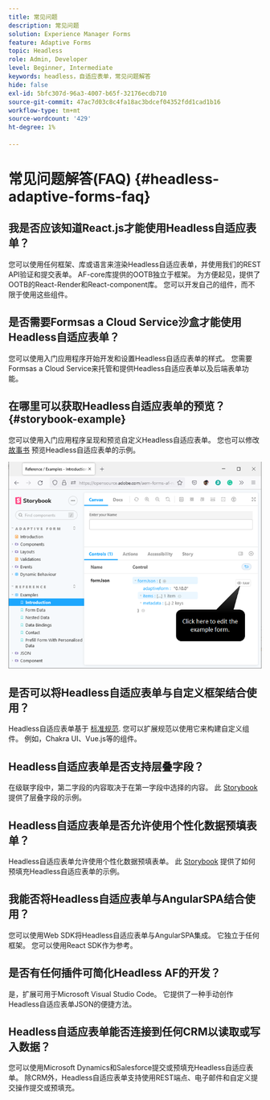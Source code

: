 ```yaml
---
title: 常见问题
description: 常见问题
solution: Experience Manager Forms
feature: Adaptive Forms
topic: Headless
role: Admin, Developer
level: Beginner, Intermediate
keywords: headless，自适应表单，常见问题解答
hide: false
exl-id: 5bfc307d-96a3-4007-b65f-32176ecdb710
source-git-commit: 47ac7d03c8c4fa18ac3bdcef04352fdd1cad1b16
workflow-type: tm+mt
source-wordcount: '429'
ht-degree: 1%

---
```


# 常见问题解答(FAQ) {#headless-adaptive-forms-faq}

## 我是否应该知道React.js才能使用Headless自适应表单？

您可以使用任何框架、库或语言来渲染Headless自适应表单，并使用我们的REST API验证和提交表单。 AF-core库提供的OOTB独立于框架。 为方便起见，提供了OOTB的React-Render和React-component库。 您可以开发自己的组件，而不限于使用这些组件。

<!-- 
## Did Adobe release a new AEM Archetype for Headless adaptive forms?

You can use Archetype 37 with flag `includeFormsheadless` or later flag to create an AEM project with Headless adaptive forms functionality. 

-->

## 是否需要Formsas a Cloud Service沙盒才能使用Headless自适应表单？

您可以使用入门应用程序开始开发和设置Headless自适应表单的样式。 您需要Formsas a Cloud Service来托管和提供Headless自适应表单以及后端表单功能。

<!-- ## Do I need an archetype project to develop Headless adaptive forms?

You can use the starter app to start developing and styling your Headless adaptive forms. Later on, you can use the 
archetype project to deploy the finished Headless adaptive forms and corresponding custom code, created using starter app, to Forms as a Cloud Service environment. The Forms as a Cloud Service environment helps you test and productionize the forms. -->

## 在哪里可以获取Headless自适应表单的预览？ {#storybook-example}

您可以使用入门应用程序呈现和预览自定义Headless自适应表单。 您也可以修改 [故事书](https://opensource.adobe.com/aem-forms-af-runtime/storybook/?path=/story/reference-examples--introduction) 预览Headless自适应表单的示例。

![](/help/assets/storybook-example.png)

## 是否可以将Headless自适应表单与自定义框架结合使用？

Headless自适应表单基于 [标准规范](/help/assets/Headless-Adaptive-Form-Specification.pdf). 您可以扩展规范以使用它来构建自定义组件。 例如，Chakra UI、Vue.js等的组件。

## Headless自适应表单是否支持层叠字段？

在级联字段中，第二字段的内容取决于在第一字段中选择的内容。 此 [Storybook](https://opensource.adobe.com/aem-forms-af-runtime/storybook/?path=/story/adaptive-form-dynamic-behaviour--options&amp;args=formJson.items[0].fieldType：drop-down；formJson.items[0].minimum：！未定义；formJson.items[0].maximum：！未定义；formJson.items[0].label.value：Choose+number+of+options；formJson.items[0].enum[0]：1；formJson.items[0].enum[1]：2；formJson.items[0].enum[2]：3；formJson.items[1].fieldType：down) 提供了层叠字段的示例。

## Headless自适应表单是否允许使用个性化数据预填表单？

Headless自适应表单允许使用个性化数据预填表单。 此 [Storybook](https://opensource.adobe.com/aem-forms-af-runtime/storybook/?path=/story/reference-examples--prefill-form-with-personalised-data) 提供了如何预填充Headless自适应表单的示例。

<!-- >
## Can I use existing Adaptive Forms editor to create a Headless adaptive form?

At this moment, you use the Adaptive Form Editor to specify the JSON structure and set submit action for the forms. Support for drag-and-drop components, applying rules using editor, and more editor-related options would be available later in the beta phase. Keep a watch on release notes.  -->

## 我能否将Headless自适应表单与AngularSPA结合使用？

您可以使用Web SDK将Headless自适应表单与AngularSPA集成。 它独立于任何框架。 您可以使用React SDK作为参考。

<!-- ## Should the `-r prerelease` switch be used every time to start the AEM SDK instance or only for the first time?

During the limited release program, use the `-r prerelease` switch every time you start the AEM SDK instance. 

## What is AEM Forms add-on (.far file) and how to install it?

Adobe Experience Manager Forms as a Cloud Service feature archive provides tools to create Headless adaptive forms on the local development environment. To install the feature archive, see [Setup development environment](setup-development-environment.md).

<!-- 
## Where do one get the license.properties file from?

You do not require a license.properties file to run AEM Cloud Service SDK. 

-->

## 是否有任何插件可简化Headless AF的开发？

是，扩展可用于Microsoft Visual Studio Code。 它提供了一种手动创作Headless自适应表单JSON的便捷方法。

## Headless自适应表单能否连接到任何CRM以读取或写入数据？

您可以使用Microsoft Dynamics和Salesforce提交或预填充Headless自适应表单。 除CRM外，Headless自适应表单支持使用REST端点、电子邮件和自定义提交操作提交或预填充。

